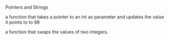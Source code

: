 Pointers and Strings

a function that takes a pointer to an int as parameter and updates the value it points to to 98

a function that swaps the values of two integers.



